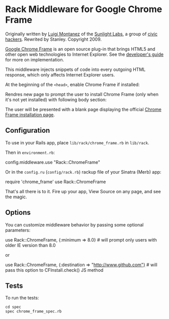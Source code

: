# Rack Middleware for Google Chrome Frame

Originally written by [Luigi Montanez](http://twitter.com/LuigiMontanez) of the [Sunlight Labs](http://sunlightlabs.com), a group of [civic hackers](http://www.slideshare.net/luigimontanez/civic-hacking). Rewrited by Stanley. Copyright 2009.

[Google Chrome Frame](http://blog.chromium.org/2009/09/introducing-google-chrome-frame.html) is an open source plug-in that brings HTML5 and other open web technologies to Internet Explorer. See the [developer's guide](http://code.google.com/chrome/chromeframe/developers_guide.html) for more on implementation.

This middleware injects snippets of code into every outgoing HTML response, which only affects Internet Explorer users.

At the beginning of the `<head>`, enable Chrome Frame if installed:
  
  <meta http-equiv="X-UA-Compatible" content="chrome=1">

Rendres new page to prompt the user to install Chrome Frame (only when it's not yet installed) with following body section:

  <script type="text/javascript" src="http://ajax.googleapis.com/ajax/libs/chrome-frame/1/CFInstall.min.js"></script>
  <div id="cf-placeholder"></div>
  <script>CFInstall.check({node: "cf-placeholder"});</script>

The user will be presented with a blank page displaying the official [Chrome Frame installation page](http://www.google.com/chromeframe).

## Configuration

To use in your Rails app, place `lib/rack/chrome_frame.rb` in `lib/rack`.

Then in `environment.rb`:

  config.middleware.use "Rack::ChromeFrame"

Or in the `config.ru` (`config/rack.rb`) rackup file of your Sinatra (Merb) app:

  require 'chrome_frame'
  use Rack::ChromeFrame
    
That's all there is to it. Fire up your app, View Source on any page, and see the magic.

## Options

You can customize middleware behavior by passing some optional parameters:

  use Rack::ChromeFrame, {:minimum => 8.0} # will prompt only users with older IE version than 8.0

or

  use Rack::ChromeFrame, {:destination => "http://www.github.com"} # will pass this option to CFInstall.check() JS method

## Tests

To run the tests:

    cd spec
    spec chrome_frame_spec.rb

